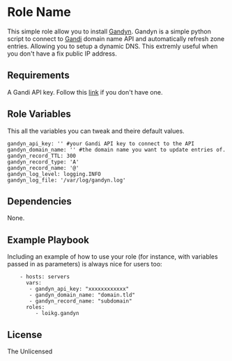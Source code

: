 Role Name
=========

This simple role allow you to install [Gandyn](https://github.com/Chralu/gandyn). Gandyn is a simple python script to connect to [Gandi](https://www.gandi.net/) domain name  API and automatically refresh zone entries. Allowing you to setup a dynamic DNS. This extremly useful when you don't have a fix public IP address.

Requirements
------------

A Gandi API key. Follow this [link](https://wiki.gandi.net/en/xml-api/activate) if you don't have one.

Role Variables
--------------

This all the variables you can tweak and theire default values.

```
gandyn_api_key: '' #your Gandi API key to connect to the API
gandyn_domain_name: '' #the domain name you want to update entries of.
gandyn_record_TTL: 300 
gandyn_record_type: 'A'
gandyn_record_name: '@'
gandyn_log_level: logging.INFO
gandyn_log_file: '/var/log/gandyn.log'
```

Dependencies
------------

None.

Example Playbook
----------------

Including an example of how to use your role (for instance, with variables passed in as parameters) is always nice for users too:

```
    - hosts: servers
      vars:
	   - gandyn_api_key: "xxxxxxxxxxxx"
	   - gandyn_domain_name: "domain.tld"
	   - gandyn_record_name: "subdomain"
      roles:
         - loikg.gandyn
```

License
-------

The Unlicensed
